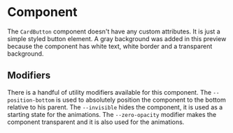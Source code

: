 # Component
The `CardButton` component doesn't have any custom attributes. It is just a simple styled button element. A gray background was added in this preview because the component has white text, white border and a transparent background.

## Modifiers
There is a handful of utility modifiers available for this component. The `--position-bottom` is used to absolutely position the component to the bottom relative to his parent. The `--invisible` hides the component, it is used as a starting state for the animations. The `--zero-opacity` modifier makes the component transparent and it is also used for the animations.
